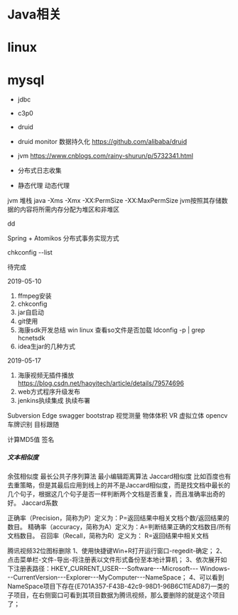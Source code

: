 # Java相关
# linux
# mysql


* jdbc
* c3p0
* druid 
* druid monitor 数据持久化
    https://github.com/alibaba/druid
* jvm https://www.cnblogs.com/rainy-shurun/p/5732341.html
* 分布式日志收集

* 静态代理 动态代理


jvm 堆栈 
java  -Xms -Xmx -XX:PermSize -XX:MaxPermSize
jvm按照其存储数据的内容将所需内存分配为堆区和非堆区

dd

Spring + Atomikos 分布式事务实现方式

chkconfig --list


待完成

2019-05-10
1. ffmpeg安装
2. chkconfig
3. jar自启动
5. git使用
6. 海康sdk开发总结 win linux 
    查看so文件是否加载
    ldconfig  -p  | grep hcnetsdk  
7. idea生jar的几种方式

2019-05-17
1. 海康视频无插件播放
https://blog.csdn.net/haoyitech/article/details/79574696
2. web方式程序升级发布
3. jenkins执续集成 执续布署

Subversion Edge
swagger bootstrap
视觉测量 物体体积 VR 虚拟立体
opencv 车牌识别
目标跟随

计算MD5值 签名
##### 文本相似度
余弦相似度
最长公共子序列算法
最小编辑距离算法
Jaccard相似度
比如百度也有去重策略，但是其最后应用到线上的并不是Jaccard相似度，而是找文档中最长的几个句子，根据这几个句子是否一样判断两个文档是否重复，而且准确率出奇的好。
Jaccard系数

正确率（Precision，简称为P）定义为：P=返回结果中相关文档个数/返回结果的数目。
精确率（accuracy，简称为A）定义为：A=判断结果正确的文档数目/所有文档数目。
召回率（Recall，简称为R）定义为：   R=返回结果中相关文档


腾讯视频32位图标删除
    1、使用快捷键Win+R打开运行窗口-regedit-确定；
    2、点击菜单栏-文件-导出-将注册表以文件形式备份至本地计算机；
    3、依次展开如下注册表路径：HKEY_CURRENT_USER---Software---Microsoft--- Windows---CurrentVersion---Explorer---MyComputer---NameSpace；
    4、可以看到NameSpace项目下存在{E701A357-F43B-42c9-98D1-96B6C11EAD87}一类的子项目，在右侧窗口可看到其项目数据为腾讯视频，那么要删除的就是这个项目了；

